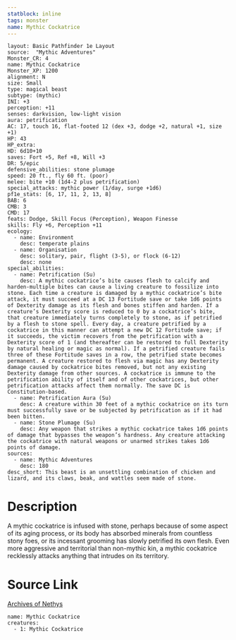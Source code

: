 ```yaml
---
statblock: inline
tags: monster
name: Mythic Cockatrice
---
```

```statblock
layout: Basic Pathfinder 1e Layout
source:  "Mythic Adventures"
Monster_CR: 4
name: Mythic Cockatrice
Monster_XP: 1200
alignment: N
size: Small
type: magical beast
subtype: (mythic)
INI: +3
perception: +11
senses: darkvision, low-light vision
aura: petrification
AC: 17, touch 16, flat-footed 12 (dex +3, dodge +2, natural +1, size +1)
HP: 43
HP_extra: 
HD: 6d10+10
saves: Fort +5, Ref +8, Will +3
DR: 5/epic
defensive_abilities: stone plumage
speed: 20 ft., fly 60 ft. (poor)
melee: bite +10 (1d4-2 plus petrification)
special_attacks: mythic power (1/day, surge +1d6)
pf1e_stats: [6, 17, 11, 2, 13, 8]
BAB: 6
CMB: 3
CMD: 17
feats: Dodge, Skill Focus (Perception), Weapon Finesse
skills: Fly +6, Perception +11
ecology:
  - name: Environment
    desc: temperate plains
  - name: Organisation
    desc: solitary, pair, flight (3-5), or flock (6-12)
    desc: none
special_abilities:
  - name: Petrification (Su)
    desc: A mythic cockatrice’s bite causes flesh to calcify and harden-multiple bites can cause a living creature to fossilize into stone. Each time a creature is damaged by a mythic cockatrice’s bite attack, it must succeed at a DC 13 Fortitude save or take 1d6 points of Dexterity damage as its flesh and bones stiffen and harden. If a creature’s Dexterity score is reduced to 0 by a cockatrice’s bite, that creature immediately turns completely to stone, as if petrified by a flesh to stone spell. Every day, a creature petrified by a cockatrice in this manner can attempt a new DC 12 Fortitude save; if it succeeds, the victim recovers from the petrification with a Dexterity score of 1 (and thereafter can be restored to full Dexterity by natural healing or magic as normal). If a petrified creature fails three of these Fortitude saves in a row, the petrified state becomes permanent. A creature restored to flesh via magic has any Dexterity damage caused by cockatrice bites removed, but not any existing Dexterity damage from other sources. A cockatrice is immune to the petrification ability of itself and of other cockatrices, but other petrification attacks affect them normally. The save DC is Constitution-based.
  - name: Petrification Aura (Su)
    desc: A creature within 30 feet of a mythic cockatrice on its turn must successfully save or be subjected by petrification as if it had been bitten.
  - name: Stone Plumage (Su)
    desc: Any weapon that strikes a mythic cockatrice takes 1d6 points of damage that bypasses the weapon’s hardness. Any creature attacking the cockatrice with natural weapons or unarmed strikes takes 1d6 points of damage.
sources:
  - name: Mythic Adventures
    desc: 180
desc_short: This beast is an unsettling combination of chicken and lizard, and its claws, beak, and wattles seem made of stone.
```
# Description
A mythic cockatrice is infused with stone, perhaps because of some aspect of its aging process, or its body has absorbed minerals from countless stony foes, or its incessant grooming has slowly petrified its own flesh. Even more aggressive and territorial than non-mythic kin, a mythic cockatrice recklessly attacks anything that intrudes on its territory.
# Source Link
[Archives of Nethys](https://aonprd.com/MythicMonsterDisplay.aspx?ItemName=Cockatrice)
```encounter-table
name: Mythic Cockatrice
creatures:
  - 1: Mythic Cockatrice
```
